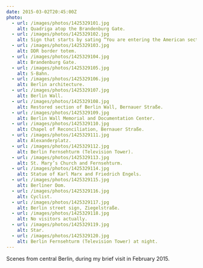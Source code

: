 ```yaml
---
date: 2015-03-02T20:45:00Z
photo:
  - url: /images/photos/1425329101.jpg
    alt: Quadriga atop the Brandenburg Gate.
  - url: /images/photos/1425329102.jpg
    alt: Sign that starts by sating “You are entering the American sector”.
  - url: /images/photos/1425329103.jpg
    alt: DDR border totem.
  - url: /images/photos/1425329104.jpg
    alt: Brandenburg Gate.
  - url: /images/photos/1425329105.jpg
    alt: S-Bahn.
  - url: /images/photos/1425329106.jpg
    alt: Berlin architecture.
  - url: /images/photos/1425329107.jpg
    alt: Berlin Wall.
  - url: /images/photos/1425329108.jpg
    alt: Restored section of Berlin Wall, Bernauer Straße.
  - url: /images/photos/1425329109.jpg
    alt: Berlin Wall Memorial and Documentation Center.
  - url: /images/photos/1425329110.jpg
    alt: Chapel of Reconciliation, Bernauer Straße.
  - url: /images/photos/1425329111.jpg
    alt: Alexanderplatz.
  - url: /images/photos/1425329112.jpg
    alt: Berlin Fernsehturm (Television Tower).
  - url: /images/photos/1425329113.jpg
    alt: St. Mary’s Church and Fernsehturm.
  - url: /images/photos/1425329114.jpg
    alt: Statue of Karl Marx and Friedrich Engels.
  - url: /images/photos/1425329115.jpg
    alt: Berliner Dom.
  - url: /images/photos/1425329116.jpg
    alt: Cyclist.
  - url: /images/photos/1425329117.jpg
    alt: Berlin street sign, Ziegelstraße.
  - url: /images/photos/1425329118.jpg
    alt: No visitors actually.
  - url: /images/photos/1425329119.jpg
    alt: Star.
  - url: /images/photos/1425329120.jpg
    alt: Berlin Fernsehturm (Television Tower) at night.
---
```

Scenes from central Berlin, during my brief visit in February 2015.
